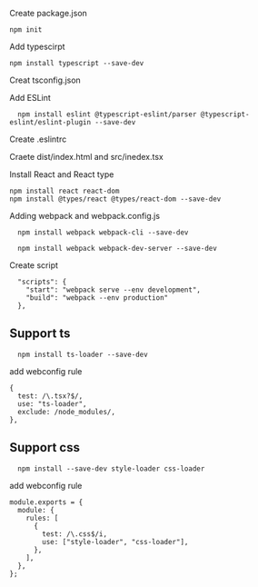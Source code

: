 
Create package.json
```
npm init
```

Add typescirpt
```
npm install typescript --save-dev
```
Creat tsconfig.json


Add ESLint
```
  npm install eslint @typescript-eslint/parser @typescript-eslint/eslint-plugin --save-dev
```
Create .eslintrc 


Craete dist/index.html and src/inedex.tsx


Install React and React type
```
npm install react react-dom
npm install @types/react @types/react-dom --save-dev
```


Adding webpack and webpack.config.js
```
  npm install webpack webpack-cli --save-dev

  npm install webpack webpack-dev-server --save-dev
```


Create script
```
  "scripts": {
    "start": "webpack serve --env development",
    "build": "webpack --env production"
  },
```
## Support ts
```
  npm install ts-loader --save-dev
```
add webconfig rule
```
{
  test: /\.tsx?$/,
  use: "ts-loader",
  exclude: /node_modules/,
},

```
## Support css
```
  npm install --save-dev style-loader css-loader
```
add webconfig rule
```
module.exports = {
  module: {
    rules: [
      {
        test: /\.css$/i,
        use: ["style-loader", "css-loader"],
      },
    ],
  },
};
```

